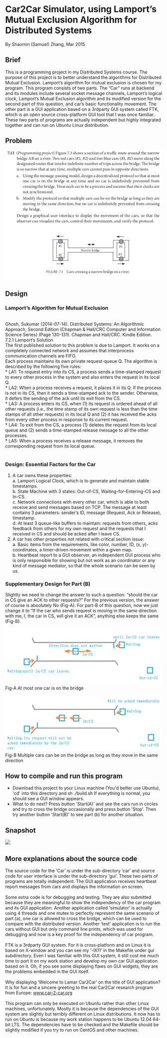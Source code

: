 # Car2Car Simulator, using Lamport’s Mutual Exclusion Algorithm for Distributed Systems
By Shaomin (Samuel) Zhang, Mar 2015

## Brief
This is a programming project in my Distributed Systems course. The purpose of this project is to better understand the algorithms for Distributed Mutual Exclusion. Lamport’s algorithm for mutual exclusion is chosen for my program. This program consists of two parts. The “Car” runs at backend and its modules include several socket message channels, Lamport’s logical clock, Lamport’s Mutual Exclusion algorithm and its modified version for the second part of this question, and car’s basic functionality movement. The other part is a GUI application based on a 3rdparty GUI system called FTK, which is an open source cross-platform GUI tool that I was once familiar. These two parts of programs are actually independent but highly integrated together and can run on Ubuntu Linux distribution. 

## Problem
![](https://raw.githubusercontent.com/smicn/Car2Car/master/docs/question.png)

## Design
### Lamport’s Algorithm for Mutual Exclusion
<br>
Ghosh, Sukumar (2014-07-14). Distributed Systems: An Algorithmic Approach, Second Edition (Chapman & Hall/CRC Computer and Information Science Series) (Page 130-131). Chapman and Hall/CRC. Kindle Edition.<br>
7.2.1 Lamport’s Solution<br>
	The first published solution to this problem is due to Lamport. It works on a completely connected network and assumes that interprocess communication channels are FIFO.<br>
	Each process maintains its own private request-queue Q. The algorithm is described by the following five rules:<br>
*	LA1: To request entry into its CS, a process sends a time-stamped request to every other process in the system and also enters the request in its local Q.<br>
*	LA2: When a process receives a request, it places it in its Q. If the process is not in its CS, then it sends a time-stamped ack to the sender. Otherwise, it defers the sending of the ack until its exit from the CS.<br>
*	LA3: A process enters its CS, when (1) its request is ordered ahead of all other requests (i.e., the time stamp of its own request is less than the time stamps of all other requests) in its local Q and (2) it has received the acks from every other process in response to its current request.<br>
*	LA4: To exit from the CS, a process (1) deletes the request from its local queue and (2) sends a time-stamped release message to all the other processes.<br>
*	LA5: When a process receives a release message, it removes the corresponding request from its local queue.<br>
<br>

### Design: Essential Factors for the Car

1. A car owns these properties: <br>
	a. Lamport Logical Clock, which is to generate and maintain stable timestamps. <br>
	b. State Machine with 3 states:  Out-of-CS, Waiting-for-Entering-CS and In-CS. <br>
	c. Network connections with every other car, which is able to both receive and send messages based on TCP. The message at least contains 3 parameters: sender’s ID, message (Request, Ack or Release), timestamp. <br>
	d. At least 3 queue-like buffers to maintain: requests from others, acks feedback from others for my own request and the requests that I received in CS and should be acked after I leave CS. <br>
2. A car has other properties not related with critical section issue: <br>
	a. Basic items from the requirements, like color, number, ID, (x, y)-coordinates, a timer-driven movement within a given map. <br>
	b. Heartbeat report to a GUI observer, an independent GUI process who is only responsible for showing but not work as an coordinator or any kind of message mediator, so that the whole scenario can be seen by us. <br>











### Supplementary Design for Part (B)

Slightly we need to change the answer to such a question: “should the car in CS give an ACK to other requests?” For the previous version, the answer of course is absolutely No (Fig-A).  For part-B of this question, now we just change it to “If the car who sends request is moving in the same direction with me, I, the car in CS, will give it an ACK”, anything else keeps the same (Fig-B).

![](https://raw.githubusercontent.com/smicn/Car2Car/master/docs/partA.png)  
Fig-A At most one car is on the bridge

![](https://raw.githubusercontent.com/smicn/Car2Car/master/docs/partB.png) 
<br>Fig-B Multiple cars can be on the bridge as long as they move in the same direction

## How to compile and run this program
* Download this project to your Linux machine (You'd better use Ubuntu), 'cd' into this directory and sh ./build.sh If everything is normal, you should see a GUI window appears. 
* What to do next? Press button 'Start(A)' and see the cars run in circles and try to cross the bridge occasionally and press button 'Stop'. Then try another button 'Start(B)' to see part (b) for another situation.

## Snapshot
![](https://raw.githubusercontent.com/smicn/Car2Car/master/docs/snapshot.jpg)


## More explanations about the source code
The source code for the ‘Car’ is under the sub-directory ‘car’ and source code for user interface is under the sub-directory ‘gui’. These two parts of programs are totally independent. The GUI application receives heartbeat report messages from cars and displays the information on screen.<br><br>
Some extra code is for debugging and testing. They are also submitted because they are meaningful to show the independency of the car program and its GUI application. Another application called ‘simulator’ is actually using 4 threads and one mutex to perfectly represent the same scenario of part (a), one car is allowed to cross the bridge, which can be used to compare with the distributed version. Another ‘test’ application is to run the cars without GUI but only command line prints, which was used for debugging and now is a key proof for the independency of car program. <br><br>
FTK is a 3rdparty GUI system. For it is cross-platform and on Linux it is based on X-window and you can see my ‘-lX11’ in the Makefile under gui subdirectory. Even I was familiar with this GUI system, it still cost me much time to port it on my work station and develop my own car GUI application based on it. Oh, if you see some displaying flaws on GUI widgets, they are the problems embedded in the GUI itself. <br><br>
Why displaying ‘Welcome to Lamar Car2Car’ on the title of GUI application? It is for fun and a sincere greeting to the real Car2Car research program from Europe: www.car-2-car.org <br><br>
This program can only be executed on Ubuntu rather than other Linux machines, unfortunately. Mostly it is because the dependencies of the GUI system are slightly but terribly different on Linux distributions. It now has to run on Ubuntu is because my work station happens to be Ubuntu 12.04 64-bit LTS. The dependencies have to be checked and the Makefile should be slightly modified if you try to run on CentOS and other machines.<br>

